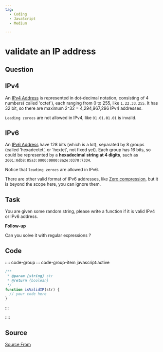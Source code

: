 ```yaml
---
tag:
  - Coding
  - JavaScript
  - Medium

---
```

  
# validate an IP address

## Question
IPv4
----

An [IPv4 Address](https://en.wikipedia.org/wiki/IP_address#IPv4_addresses) is represented in dot-decimal notation, consisting of 4 numbers( called 'octet'), each ranging from 0 to 255, like `1.22.33.255`. It has 32 bit, so there are maximum 2^32 = 4,294,967,296 IPv4 addresses.

`Leading zeroes` are not allowed in IPv4, like `01.01.01.01` is invalid.

IPv6
----

An [IPv6 Address](https://en.wikipedia.org/wiki/IPv6_address) have 128 bits (which is a lot), separated by 8 groups (called 'hexadectet', or 'hextet', not fixed yet). Each group has 16 bits, so could be represented by a **hexadecimal string at 4 digits**, such as `2001:0db8:85a3:0000:0000:8a2e:0370:7334`.

Notice that `leading zeroes` are allowed in IPv6.

There are other valid format of IPv6 addresses, like [Zero compression](https://tools.ietf.org/html/rfc5952#section-2.2), but it is beyond the scope here, you can ignore them.

Task
----

You are given some random string, please write a function if it is valid IPv4 or IPv6 address.

**Follow-up**

Can you solve it with regular expressions ?

## Code
:::: code-group
::: code-group-item javascript:active
```javascript
/**
 * @param {string} str
 * @return {boolean}
 */
function isValidIP(str) {
  // your code here
}
```
:::
    
::::



##  Source
[Source From](https://bigfrontend.dev/problem/validate-an-ip-address)

  